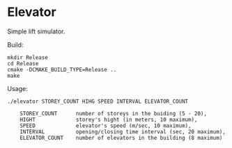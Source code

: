 # Elevator

Simple lift simulator.

Build:

    mkdir Release
    cd Release
    cmake -DCMAKE_BUILD_TYPE=Release ..
    make


Usage: 

    ./elevator STOREY_COUNT HIHG SPEED INTERVAL ELEVATOR_COUNT

		STOREY_COUNT      number of storeys in the buiding (5 - 20),
		HIGHT             storey's hight (in meters, 10 maximum),
		SPEED             elevator's speed (m/sec, 10 maximum),
		INTERVAL          opening/closing time interval (sec, 20 maximum),
		ELEVATOR_COUNT    number of elevators in the building (8 maximum)


